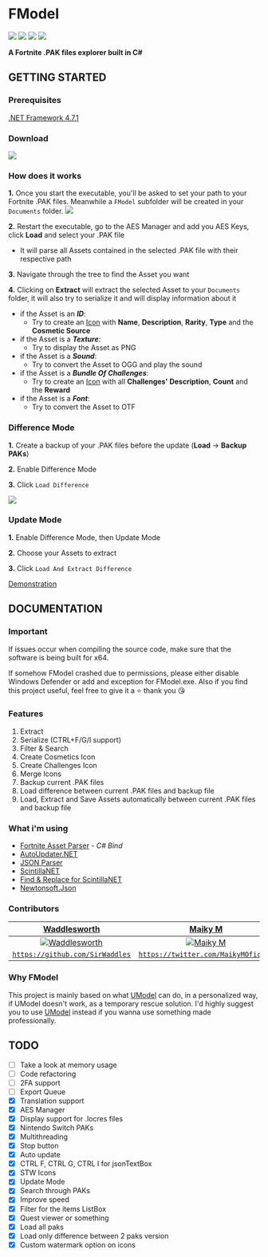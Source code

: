 # FModel
[![](https://img.shields.io/github/downloads/iAmAsval/FModel/total.svg?color=green&label=Total%20Downloads&logo=buzzfeed&logoColor=white)](https://github.com/iAmAsval/FModel/releases)
[![](https://img.shields.io/badge/License-GPL-blue.svg?logo=gnu)](https://github.com/iAmAsval/FModel/blob/master/LICENSE)
[![](https://img.shields.io/badge/Twitter-@AsvalFN-1da1f2.svg?logo=twitter)](https://twitter.com/AsvalFN)
[![](https://img.shields.io/badge/Discord-Need%20Help%3F-7289da.svg?logo=discord)](https://discord.gg/JmWvXKb)

**A Fortnite .PAK files explorer built in C#**

## GETTING STARTED
### Prerequisites
[.NET Framework 4.7.1](https://dotnet.microsoft.com/download/dotnet-framework/net471)
### Download
[![](https://img.shields.io/badge/Release-Executable-orange.svg?logo=github)](https://github.com/iAmAsval/FModel/releases/tag/2.4.1)
### How does it works
**1.** Once you start the executable, you'll be asked to set your path to your Fortnite .PAK files. Meanwhile a `FModel` subfolder will be created in your `Documents` folder.
![](https://i.imgur.com/O2Vg3Bx.gif)

**2.** Restart the executable, go to the AES Manager and add you AES Keys, click **Load** and select your .PAK file
- It will parse all Assets contained in the selected .PAK file with their respective path
  
**3.** Navigate through the tree to find the Asset you want

**4.** Clicking on **Extract** will extract the selected Asset to your `Documents` folder, it will also try to serialize it and will display information about it
- if the Asset is an **_ID_**:
    - Try to create an [Icon](https://i.imgur.com/etUcOEj.png) with **Name**, **Description**, **Rarity**, **Type** and the **Cosmetic Source**
- if the Asset is a **_Texture_**:
    - Try to display the Asset as PNG
- if the Asset is a **_Sound_**:
    - Try to convert the Asset to OGG and play the sound
- if the Asset is a **_Bundle Of Challenges_**:
    - Try to create an [Icon](https://i.imgur.com/pUVxUih.png) with all **Challenges' Description**, **Count** and the **Reward**
- if the Asset is a **_Font_**:
    - Try to convert the Asset to OTF

### Difference Mode
**1.** Create a backup of your .PAK files before the update (**Load** -> **Backup PAKs**)

**2.** Enable Difference Mode

**3.** Click `Load Difference`

![](https://i.imgur.com/YvGn91l.gif)

### Update Mode
**1.** Enable Difference Mode, then Update Mode

**2.** Choose your Assets to extract

**3.** Click `Load And Extract Difference`

[Demonstration](https://streamable.com/234bg)

## DOCUMENTATION
### Important
If issues occur when compiling the source code, make sure that the software is being built for x64.

If somehow FModel crashed due to permissions, please either disable Windows Defender or add and exception for FModel.exe.
Also if you find this project useful, feel free to give it a :star: thank you :kissing_heart:
### Features
 1. Extract
 2. Serialize (CTRL+F/G/I support)
 3. Filter & Search
 4. Create Cosmetics Icon
 5. Create Challenges Icon
 6. Merge Icons
 7. Backup current .PAK files
 8. Load difference between current .PAK files and backup file
 9. Load, Extract and Save Assets automatically between current .PAK files and backup file
### What i'm using
  - [Fortnite Asset Parser](https://github.com/SirWaddles/JohnWickParse) - *C# Bind*
  - [AutoUpdater.NET](https://github.com/ravibpatel/AutoUpdater.NET)
  - [JSON Parser](https://app.quicktype.io/)
  - [ScintillaNET](https://www.nuget.org/packages/jacobslusser.ScintillaNET)
  - [Find & Replace for ScintillaNET](https://www.nuget.org/packages/snt.ScintillaNet.FindReplaceDialog/)
  - [Newtonsoft.Json](https://github.com/JamesNK/Newtonsoft.Json)
### Contributors
| <a href="https://github.com/SirWaddles" target="_blank">**Waddlesworth**</a> | <a href="https://github.com/MaikyM" target="_blank">**Maiky M**</a> | <a href="https://github.com/AyeTSG" target="_blank">**AyeTSG**</a> | <a href="https://github.com/ItsFireMonkey" target="_blank">**FireMonkey**</a> |
| :---: | :---: | :---: | :---: |
| [![Waddlesworth](https://avatars1.githubusercontent.com/u/769399?s=200&v=4)](https://github.com/SirWaddles) | [![Maiky M](https://avatars3.githubusercontent.com/u/51415805?s=200&v=4)](https://github.com/MaikyM) | [![AyeTSG](https://avatars1.githubusercontent.com/u/49595354?s=200&v=4)](https://github.com/AyeTSG) | [![FireMonkey](https://avatars2.githubusercontent.com/u/38590471?s=200&v=4)](https://github.com/ItsFireMonkey) |
| <a href="https://github.com/SirWaddles" target="_blank">`https://github.com/SirWaddles`</a> | <a href="https://twitter.com/MaikyMOficial" target="_blank">`https://twitter.com/MaikyMOficial`</a> | <a href="https://twitter.com/AyeTSG" target="_blank">`https://twitter.com/AyeTSG`</a> | <a href="https://twitter.com/iFireMonkey" target="_blank">`https://twitter.com/iFireMonkey`</a> |
### Why FModel
This project is mainly based on what [UModel](https://github.com/gildor2/UModel) can do, in a personalized way, if UModel doesn't work, as a temporary rescue solution.
I'd highly suggest you to use [UModel](https://github.com/gildor2/UModel) instead if you wanna use something made professionally.

## TODO
  - [ ] Take a look at memory usage
  - [ ] Code refactoring
  - [ ] 2FA support
  - [ ] Export Queue
  - [x] Translation support
  - [x] AES Manager
  - [x] Display support for .locres files
  - [x] Nintendo Switch PAKs
  - [x] Multithreading
  - [x] Stop button
  - [x] Auto update
  - [x] CTRL F, CTRL G, CTRL I for jsonTextBox
  - [x] STW Icons
  - [x] Update Mode
  - [x] Search through PAKs
  - [x] Improve speed
  - [x] Filter for the items ListBox
  - [x] Quest viewer or something
  - [x] Load all paks
  - [x] Load only difference between 2 paks version
  - [x] Custom watermark option on icons
